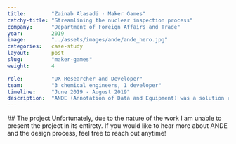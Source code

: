 ```yaml
---
title:        "Zainab Alasadi · Maker Games"
catchy-title: "Streamlining the nuclear inspection process"
company:      "Department of Foreign Affairs and Trade"
year:         2019
image:        "../assets/images/ande/ande_hero.jpg"
categories:   case-study
layout:       post
slug:         "maker-games"
weight:       4

role:         "UX Researcher and Developer"
team:         "3 chemical engineers, 1 developer"
timeline:     "June 2019 - August 2019"
description:  "ANDE (Annotation of Data and Equipment) was a solution created as part of The Maker Games: a prototyping competition at UNSW where groups of students work together with industry partners to create an innovative solution to an existing problem. ANDE is a smart clipboard that works to streamline the nuclear inspection process and help inspectors better identify if a nuclear facility is using nuclear materials for military purposes."
---
```


<div class="{{ site.site-case-margin }} mb6" markdown="1">
## The project
Unfortunately, due to the nature of the work I am unable to present the project in its entirety. If you would like to hear more about ANDE and the design process, feel free to reach out anytime!
</div>



